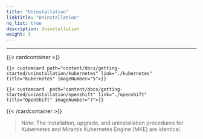 ```yaml
---
title: "Uninstallation"
linkTitle: "Uninstallation"
no_list: true
description: Uninstallation
weight: 3
---
```


<hr> 



{{< cardcontainer >}}

    {{< customcard path="content/docs/getting-started/uninstallation/kubernetes" link="./kubernetes" title="Kubernetes" imageNumber="5">}}

    {{< customcard  path="content/docs/getting-started/uninstallation/openshift" link="./openshift"  title="OpenShift" imageNumber="7">}}


{{< /cardcontainer >}}

>Note: The installation, upgrade, and uninstallation procedures for Kubernetes and Mirantis Kubernetes Engine (MKE) are identical. 
